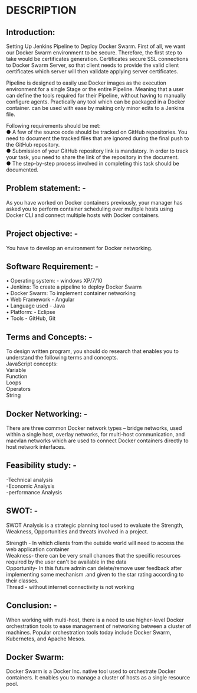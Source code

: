 # DESCRIPTION
## Introduction:

Setting Up Jenkins Pipeline to Deploy Docker Swarm. 
First of all, we want our Docker Swarm environment to be secure. Therefore, the first 
step to take would be certificates generation. Certificates secure SSL connections to 
Docker Swarm Server, so that client needs to provide the valid client certificates which 
server will then validate applying server certificates.  

Pipeline is designed to easily use Docker images as the execution environment for a 
single Stage or the entire Pipeline. Meaning that a user can define the tools required for 
their Pipeline, without having to manually configure agents. Practically any tool which 
can be packaged in a Docker container. can be used with ease by making only minor 
edits to a Jenkins file.  

Following requirements should be met:  
● A few of the source code should be tracked on GitHub repositories. You need to 
document the tracked files that are ignored during the final push to the GitHub 
repository.  
● Submission of your GitHub repository link is mandatory. In order to track your task, 
you need to share the link of the repository in the document.  
● The step-by-step process involved in completing this task should be documented. 

## Problem statement: -
As you have worked on Docker containers previously, your manager has asked you to 
perform container scheduling over multiple hosts using Docker CLI and connect 
multiple hosts with Docker containers.  

## Project objective: -
You have to develop an environment for Docker networking.   

## Software Requirement: -  
• Operating system: - windows XP/7/10  
• Jenkins: To create a pipeline to deploy Docker Swarm  
• Docker Swarm: To implement container networking  
• Web Framework - Angular  
• Language used - Java   
• Platform: - Eclipse  
• Tools - GitHub, Git   

## Terms and Concepts: -
To design written program, you should do research that enables you to understand the 
following terms and concepts.  
JavaScript concepts:  
Variable  
Function   
Loops   
Operators  
String   

## Docker Networking: -
There are three common Docker network types – bridge networks, used within a single 
host, overlay networks, for multi-host communication, and macvlan networks which are 
used to connect Docker containers directly to host network interfaces.

## Feasibility study: -
-Technical analysis  
-Economic Analysis  
-performance Analysis  

## SWOT: -
SWOT Analysis is a strategic planning tool used to evaluate the Strength, Weakness, 
Opportunities and threats involved in a project.  

Strength - In which clients from the outside world will need to access the web 
application container  
Weakness- there can be very small chances that the specific resources required by the 
user can't be available in the data  
Opportunity- In this future admin can delete/remove user feedback after implementing 
some mechanism .and given to the star rating according to their classes.  
Thread - without internet connectivity is not working  

## Conclusion: -

When working with multi-host, there is a need to use higher-level Docker orchestration 
tools to ease management of networking between a cluster of machines. Popular 
orchestration tools today include Docker Swarm, Kubernetes, and Apache Mesos.

## Docker Swarm:
Docker Swarm is a Docker Inc. native tool used to orchestrate Docker containers. It 
enables you to manage a cluster of hosts as a single resource pool.